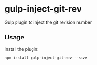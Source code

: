 # gulp-inject-git-rev
Gulp plugin to inject the git revision number

## Usage

Install the plugin:

```
npm install gulp-inject-git-rev --save
```
